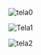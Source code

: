 ![tela0](C:\Users\elina.LAPTOP-LRB8QDID\Desktop\pastaGit\tela0.jpg)

![Tela1](C:\Users\elina.LAPTOP-LRB8QDID\Desktop\pastaGit\Tela1.jpg)

![tela2](C:\Users\elina.LAPTOP-LRB8QDID\Desktop\pastaGit\tela2.jpg)

